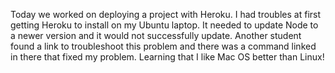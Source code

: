 Today we worked on deploying a project with Heroku.  I had troubles at first getting Heroku to install on my Ubuntu laptop.  It needed to update Node to a newer version and it would not successfully update.  Another student found a link to troubleshoot this problem and there was a command linked in there that fixed my problem.  Learning that I like Mac OS better than Linux!
